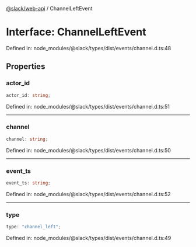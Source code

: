 [@slack/web-api](../index.md) / ChannelLeftEvent

# Interface: ChannelLeftEvent

Defined in: node\_modules/@slack/types/dist/events/channel.d.ts:48

## Properties

### actor\_id

```ts
actor_id: string;
```

Defined in: node\_modules/@slack/types/dist/events/channel.d.ts:51

***

### channel

```ts
channel: string;
```

Defined in: node\_modules/@slack/types/dist/events/channel.d.ts:50

***

### event\_ts

```ts
event_ts: string;
```

Defined in: node\_modules/@slack/types/dist/events/channel.d.ts:52

***

### type

```ts
type: "channel_left";
```

Defined in: node\_modules/@slack/types/dist/events/channel.d.ts:49
